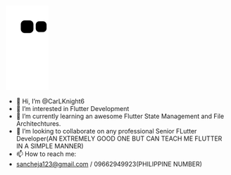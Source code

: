 ![snake svg](https://github.com/marvills/marvills/blob/output/github-contribution-grid-snake.svg)


- 👋 Hi, I’m @CarLKnight6
- 👀 I’m interested in Flutter Development
- 🌱 I’m currently learning an awesome Flutter State Management and File Architechtures.
- 💞️ I’m looking to collaborate on any professional Senior FLutter Developer(AN EXTREMELY GOOD ONE BUT CAN TEACH ME FLUTTER IN A SIMPLE MANNER)
- 📫 How to reach me:
- sancheja123@gmail.com / 09662949923(PHILIPPINE NUMBER)

<!---
CarLKnight6/CarLKnight6 is a ✨ special ✨ repository because its `README.md` (this file) appears on your GitHub profile.
You can click the Preview link to take a look at your changes.
--->

